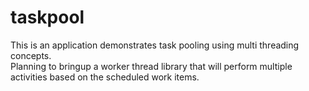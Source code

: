 # taskpool

This is an application demonstrates task pooling using multi threading concepts.<br>
Planning to bringup a worker thread library that will perform multiple activities based on the scheduled work items.
